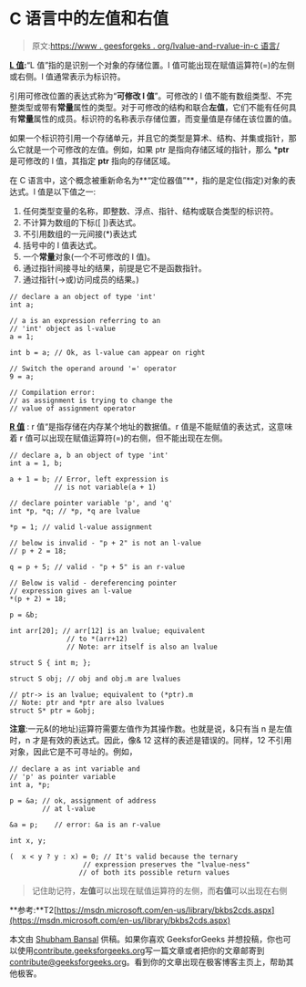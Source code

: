 # C 语言中的左值和右值

> 原文:[https://www . geesforgeks . org/lvalue-and-rvalue-in-c 语言/](https://www.geeksforgeeks.org/lvalue-and-rvalue-in-c-language/)

**<u>L 值</u>:**“L 值”指的是识别一个对象的存储位置。l 值可能出现在赋值运算符(=)的左侧或右侧。l 值通常表示为标识符。

引用可修改位置的表达式称为“**可修改 l 值**”。可修改的 l 值不能有数组类型、不完整类型或带有**常量**属性的类型。对于可修改的结构和联合**左值**，它们不能有任何具有**常量**属性的成员。标识符的名称表示存储位置，而变量值是存储在该位置的值。

如果一个标识符引用一个存储单元，并且它的类型是算术、结构、并集或指针，那么它就是一个可修改的左值。例如，如果 ptr 是指向存储区域的指针，那么 ***ptr** 是可修改的 l 值，其指定 **ptr** 指向的存储区域。

在 C 语言中，这个概念被重新命名为**“定位器值”**，指的是定位(指定)对象的表达式。l 值是以下值之一:

1.  任何类型变量的名称，即整数、浮点、指针、结构或联合类型的标识符。
2.  不计算为数组的下标([ ])表达式。
3.  不引用数组的一元间接(*)表达式
4.  括号中的 l 值表达式。
5.  一个**常量**对象(一个不可修改的 l 值)。
6.  通过指针间接寻址的结果，前提是它不是函数指针。
7.  通过指针(->或)访问成员的结果。)

```
// declare a an object of type 'int'
int a;

// a is an expression referring to an
// 'int' object as l-value
a = 1;

int b = a; // Ok, as l-value can appear on right

// Switch the operand around '=' operator
9 = a;

// Compilation error:
// as assignment is trying to change the
// value of assignment operator
```

**<u>R 值</u>** : r 值“是指存储在内存某个地址的数据值。r 值是不能赋值的表达式，这意味着 r 值可以出现在赋值运算符(=)的右侧，但不能出现在左侧。

```
// declare a, b an object of type 'int'
int a = 1, b;

a + 1 = b; // Error, left expression is
           // is not variable(a + 1)

// declare pointer variable 'p', and 'q'
int *p, *q; // *p, *q are lvalue

*p = 1; // valid l-value assignment

// below is invalid - "p + 2" is not an l-value 
// p + 2 = 18; 

q = p + 5; // valid - "p + 5" is an r-value

// Below is valid - dereferencing pointer
// expression gives an l-value
*(p + 2) = 18;

p = &b; 

int arr[20]; // arr[12] is an lvalue; equivalent
              // to *(arr+12)
              // Note: arr itself is also an lvalue

struct S { int m; };

struct S obj; // obj and obj.m are lvalues

// ptr-> is an lvalue; equivalent to (*ptr).m
// Note: ptr and *ptr are also lvalues
struct S* ptr = &obj;
```

**注意**:一元&(的地址)运算符需要左值作为其操作数。也就是说，&只有当 n 是左值时，n 才是有效的表达式。因此，像& 12 这样的表述是错误的。同样，12 不引用对象，因此它是不可寻址的。例如，

```
// declare a as int variable and
// 'p' as pointer variable
int a, *p;

p = &a; // ok, assignment of address
        // at l-value

&a = p;    // error: &a is an r-value

int x, y;

(  x < y ? y : x) = 0; // It's valid because the ternary
                  // expression preserves the "lvalue-ness"
                 // of both its possible return values
```

> 记住助记符，**左值**可以出现在赋值运算符的左侧，而**右值**可以出现在右侧

**参考:**T2[https://msdn.microsoft.com/en-us/library/bkbs2cds.aspx](https://msdn.microsoft.com/en-us/library/bkbs2cds.aspx)

本文由 [Shubham Bansal](https://www.quora.com/profile/Shubham-Bansal-209) 供稿。如果你喜欢 GeeksforGeeks 并想投稿，你也可以使用[contribute.geeksforgeeks.org](http://www.contribute.geeksforgeeks.org)写一篇文章或者把你的文章邮寄到 contribute@geeksforgeeks.org。看到你的文章出现在极客博客主页上，帮助其他极客。